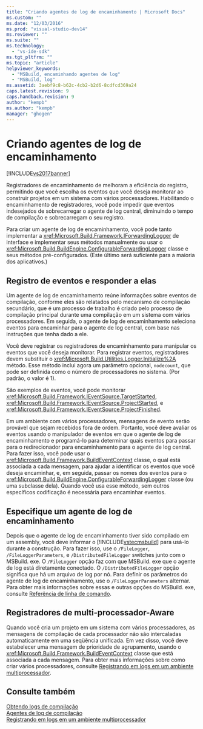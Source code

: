 ```yaml
---
title: "Criando agentes de log de encaminhamento | Microsoft Docs"
ms.custom: ""
ms.date: "12/03/2016"
ms.prod: "visual-studio-dev14"
ms.reviewer: ""
ms.suite: ""
ms.technology: 
  - "vs-ide-sdk"
ms.tgt_pltfrm: ""
ms.topic: "article"
helpviewer_keywords: 
  - "MSBuild, encaminhando agentes de log"
  - "MSBuild, log"
ms.assetid: 3aebf9c8-b62c-4cb2-b2d6-8cdfcd369a24
caps.latest.revision: 9
caps.handback.revision: 9
author: "kempb"
ms.author: "kempb"
manager: "ghogen"
---
```

# Criando agentes de log de encaminhamento
[!INCLUDE[vs2017banner](../code-quality/includes/vs2017banner.md)]

Registradores de encaminhamento de melhoram a eficiência do registro, permitindo que você escolha os eventos que você deseja monitorar ao construir projetos em um sistema com vários processadores.  Habilitando o encaminhamento de registradores, você pode impedir que eventos indesejados de sobrecarregar o agente de log central, diminuindo o tempo de compilação e sobrecarregam o seu registro.  
  
 Para criar um agente de log de encaminhamento, você pode tanto implementar a <xref:Microsoft.Build.Framework.IForwardingLogger> de interface e implementar seus métodos manualmente ou usar o <xref:Microsoft.Build.BuildEngine.ConfigurableForwardingLogger> classe e seus métodos pré\-configurados.  \(Este último será suficiente para a maioria dos aplicativos.\)  
  
## Registro de eventos e responder a elas  
 Um agente de log de encaminhamento reúne informações sobre eventos de compilação, conforme eles são relatados pelo mecanismo de compilação secundário, que é um processo de trabalho é criado pelo processo de compilação principal durante uma compilação em um sistema com vários processadores.  Em seguida, o agente de log de encaminhamento seleciona eventos para encaminhar para o agente de log central, com base nas instruções que tenha dado a ele.  
  
 Você deve registrar os registradores de encaminhamento para manipular os eventos que você deseja monitorar.  Para registrar eventos, registradores devem substituir o <xref:Microsoft.Build.Utilities.Logger.Initialize%2A> método.  Esse método inclui agora um parâmetro opcional, `nodecount`, que pode ser definida como o número de processadores no sistema.  \(Por padrão, o valor é 1\).  
  
 São exemplos de eventos, você pode monitorar <xref:Microsoft.Build.Framework.IEventSource.TargetStarted>, <xref:Microsoft.Build.Framework.IEventSource.ProjectStarted>, e <xref:Microsoft.Build.Framework.IEventSource.ProjectFinished>.  
  
 Em um ambiente com vários processadores, mensagens de evento serão provável que sejam recebidos fora de ordem.  Portanto, você deve avaliar os eventos usando o manipulador de eventos em que o agente de log de encaminhamento e programá\-lo para determinar quais eventos para passar para o redirecionador para encaminhamento para o agente de log central.  Para fazer isso, você pode usar o <xref:Microsoft.Build.Framework.BuildEventContext> classe, o qual está associada a cada mensagem, para ajudar a identificar os eventos que você deseja encaminhar, e, em seguida, passar os nomes dos eventos para o <xref:Microsoft.Build.BuildEngine.ConfigurableForwardingLogger> classe \(ou uma subclasse dela\).  Quando você usa esse método, sem outros específicos codificação é necessária para encaminhar eventos.  
  
## Especifique um agente de log de encaminhamento  
 Depois que o agente de log de encaminhamento tiver sido compilado em um assembly, você deve informar o [!INCLUDE[vstecmsbuild](../extensibility/internals/includes/vstecmsbuild_md.md)] para usá\-lo durante a construção.  Para fazer isso, use o `/FileLogger`, `/FileLoggerParameters`, e `/DistributedFileLogger` switches junto com o MSBuild. exe.  O `/FileLogger` opção faz com que MSBuild. exe que o agente de log está diretamente conectado. O `/DistributedFileLogger` opção significa que há um arquivo de log por nó.  Para definir os parâmetros do agente de log de encaminhamento, use o `/FileLoggerParameters` alternar.  Para obter mais informações sobre essas e outras opções do MSBuild. exe, consulte [Referência de linha de comando](../msbuild/msbuild-command-line-reference.md).  
  
## Registradores de multi\-processador\-Aware  
 Quando você cria um projeto em um sistema com vários processadores, as mensagens de compilação de cada processador não são intercaladas automaticamente em uma seqüência unificada.  Em vez disso, você deve estabelecer uma mensagem de prioridade de agrupamento, usando o <xref:Microsoft.Build.Framework.BuildEventContext> classe que está associada a cada mensagem.  Para obter mais informações sobre como criar vários processadores, consulte [Registrando em logs em um ambiente multiprocessador](../msbuild/logging-in-a-multi-processor-environment.md).  
  
## Consulte também  
 [Obtendo logs de compilação](../msbuild/obtaining-build-logs-with-msbuild.md)   
 [Agentes de log de compilação](../msbuild/build-loggers.md)   
 [Registrando em logs em um ambiente multiprocessador](../msbuild/logging-in-a-multi-processor-environment.md)